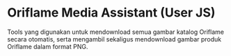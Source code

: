 # Oriflame Media Assistant (User JS)
Tools yang digunakan untuk mendownload semua gambar katalog Oriflame secara otomatis, serta mengambil sekaligus mendownload gambar produk Oriflame dalam format PNG.
